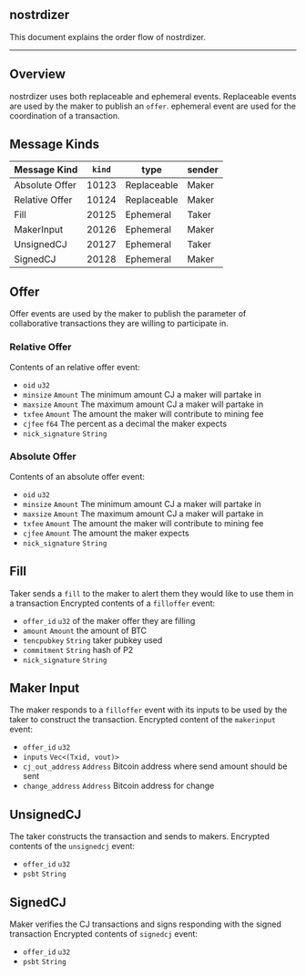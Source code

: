 ## nostrdizer

This document explains the order flow of nostrdizer.

--- 

## Overview

nostrdizer uses both replaceable and ephemeral events. Replaceable events are used by the maker to publish an `offer`.
ephemeral event are used for the coordination of a transaction.

## Message Kinds

| Message Kind  | `kind` |     type   | sender |
| ------------- |--------|------------| ------ |
| Absolute Offer| 10123  | Replaceable| Maker  |
| Relative Offer| 10124  | Replaceable| Maker  |
| Fill          | 20125  | Ephemeral  | Taker  |
| MakerInput    | 20126  | Ephemeral  | Maker  |
| UnsignedCJ    | 20127  | Ephemeral  | Taker  |
| SignedCJ      | 20128  | Ephemeral  | Maker  |


## Offer 
Offer events are used by the maker to publish the parameter of collaborative transactions they are willing to participate in.

### Relative Offer

Contents of an relative offer event:
- `oid` `u32`
- `minsize` `Amount` The minimum amount CJ a maker will partake in
- `maxsize` `Amount` The maximum amount CJ a maker will partake in 
- `txfee` `Amount` The amount the maker will contribute to mining fee 
- `cjfee` `f64` The percent as a decimal the maker expects 
- `nick_signature` `String` 

### Absolute Offer

Contents of an absolute offer event:
- `oid` `u32`
- `minsize` `Amount` The minimum amount CJ a maker will partake in
- `maxsize` `Amount` The maximum amount CJ a maker will partake in 
- `txfee` `Amount` The amount the maker will contribute to mining fee
- `cjfee` `Amount` The amount the maker expects 
- `nick_signature` `String` 


## Fill
Taker sends a `fill` to the maker to alert them they would like to use them in a transaction
Encrypted contents of a `filloffer` event:
- `offer_id` `u32` of the maker offer they are filling
- `amount` `Amount` the amount of BTC
- `tencpubkey` `String` taker pubkey used
- `commitment` `String` hash of P2
- `nick_signature` `String` 

## Maker Input 
The maker responds to a `filloffer` event with its inputs to be used by the taker to construct the transaction.
Encrypted content of the `makerinput` event:
- `offer_id` `u32`
- `inputs` `Vec<(Txid, vout)>`
- `cj_out_address` `Address` Bitcoin address where send amount should be sent 
- `change_address` `Address` Bitcoin address for change 

## UnsignedCJ
The taker constructs the transaction and sends to makers.
Encrypted contents of the `unsignedcj` event:
- `offer_id` `u32`
- `psbt` `String`

## SignedCJ
Maker verifies the CJ transactions and signs responding with the signed transaction
Encrypted contents of `signedcj` event:
- `offer_id` `u32`
- `psbt` `String`


